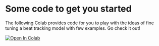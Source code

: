 # Some code to get you started

The following Colab provides code for you to play with the ideas of fine tuning a beat tracking model with few examples. Go check it out!

[![Open In Colab](https://colab.research.google.com/assets/colab-badge.svg)](https://drive.google.com/file/d/11SOfTYt_gw2L4KrHMXTocVBaSJGCP1Vb/view?usp=sharing)
